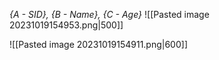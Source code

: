 *{A - SID}, {B - Name}, {C - Age}*
![[Pasted image 20231019154953.png|500]]

![[Pasted image 20231019154911.png|600]]